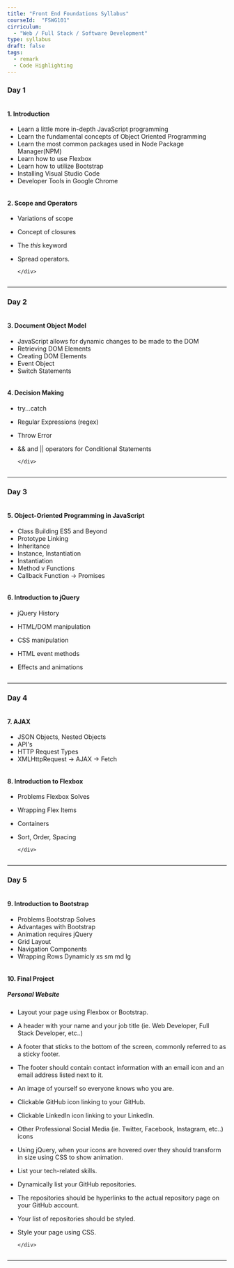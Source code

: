 ```yaml
---
title: "Front End Foundations Syllabus"
courseId:  "FSWG101"
cirriculum:  
  - "Web / Full Stack / Software Development"
type: syllabus
draft: false
tags:
  - remark
  - Code Highlighting
---
```


### Day 1

<div class="row">
<div class="column">

#### 1. Introduction

* Learn a little more in-depth JavaScript programming
* Learn the fundamental concepts of Object Oriented Programming
* Learn the most common packages used in Node Package Manager(NPM)
* Learn how to use Flexbox
* Learn how to utilize Bootstrap
* Installing Visual Studio Code
* Developer Tools in Google Chrome

</div>
<div class="column">

#### 2. Scope and Operators

* Variations of scope
* Concept of closures
* The _this_ keyword
* Spread operators.

      </div>

  </div>

---

### Day 2

<div class="row">
<div class="column">

#### 3. Document Object Model

* JavaScript allows for dynamic changes to be made to the DOM
* Retrieving DOM Elements
* Creating DOM Elements
* Event Object
* Switch Statements

</div>
<div class="column">

#### 4. Decision Making

* try...catch
* Regular Expressions (regex)
* Throw Error
* && and || operators for Conditional Statements

      </div>

  </div>

---

### Day 3

<div class="row">
<div class="column">

#### 5. Object-Oriented Programming in JavaScript

* Class Building ES5 and Beyond
* Prototype Linking
* Inheritance
* Instance, Instantiation
* Instantiation
* Method v Functions
* Callback Function -> Promises

</div>
<div class="column">

#### 6. Introduction to jQuery

* jQuery History
* HTML/DOM manipulation
* CSS manipulation
* HTML event methods
* Effects and animations

  </div>

  </div>

---

### Day 4

<div class="row">
<div class="column">

#### 7. AJAX

* JSON Objects, Nested Objects
* API's
* HTTP Request Types
* XMLHttpRequest -> AJAX -> Fetch

</div>
<div class="column">

#### 8. Introduction to Flexbox

* Problems Flexbox Solves
* Wrapping Flex Items
* Containers
* Sort, Order, Spacing

      </div>

  </div>

---

### Day 5

<div class="row">
<div class="column">

#### 9. Introduction to Bootstrap

* Problems Bootstrap Solves
* Advantages with Bootstrap
* Animation requires jQuery
* Grid Layout
* Navigation Components
* Wrapping Rows Dynamicly xs sm md lg

</div>
<div class="column">

#### 10. Final Project

##### Personal Website

* Layout your page using Flexbox or Bootstrap.
* A header with your name and your job title (ie. Web Developer, Full Stack Developer, etc..)
* A footer that sticks to the bottom of the screen, commonly referred to as a sticky footer.
* The footer should contain contact information with an email icon and an email address listed next to it.
* An image of yourself so everyone knows who you are.
* Clickable GitHub icon linking to your GitHub.
* Clickable LinkedIn icon linking to your LinkedIn.
* Other Professional Social Media (ie. Twitter, Facebook, Instagram, etc..) icons
* Using jQuery, when your icons are hovered over they should transform in size using CSS to show animation.
* List your tech-related skills.
* Dynamically list your GitHub repositories.
* The repositories should be hyperlinks to the actual repository page on your GitHub account.
* Your list of repositories should be styled.
* Style your page using CSS.

      </div>

  </div>

---
